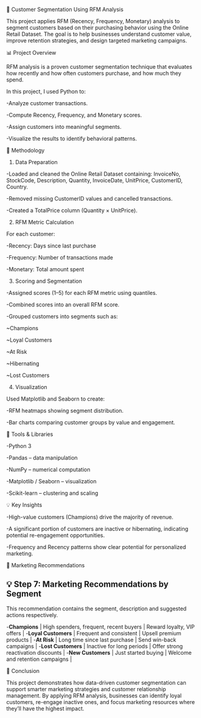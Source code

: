 🧩 Customer Segmentation Using RFM Analysis

This project applies RFM (Recency, Frequency, Monetary) analysis to segment customers based on their purchasing behavior using the Online Retail Dataset.
The goal is to help businesses understand customer value, improve retention strategies, and design targeted marketing campaigns.

📊 Project Overview

RFM analysis is a proven customer segmentation technique that evaluates how recently and how often customers purchase, and how much they spend.

In this project, I used Python to:

-Analyze customer transactions.

-Compute Recency, Frequency, and Monetary scores.

-Assign customers into meaningful segments.

-Visualize the results to identify behavioral patterns.

🧠 Methodology

1. Data Preparation

-Loaded and cleaned the Online Retail Dataset containing:
InvoiceNo, StockCode, Description, Quantity, InvoiceDate, UnitPrice, CustomerID, Country.

-Removed missing CustomerID values and cancelled transactions.

-Created a TotalPrice column (Quantity × UnitPrice).

2. RFM Metric Calculation

For each customer:

-Recency: Days since last purchase

-Frequency: Number of transactions made

-Monetary: Total amount spent

3. Scoring and Segmentation

-Assigned scores (1–5) for each RFM metric using quantiles.

-Combined scores into an overall RFM score.

-Grouped customers into segments such as:

~Champions

~Loyal Customers

~At Risk

~Hibernating

~Lost Customers

4. Visualization

Used Matplotlib and Seaborn to create:

-RFM heatmaps showing segment distribution.

-Bar charts comparing customer groups by value and engagement.

🧰 Tools & Libraries

-Python 3

-Pandas – data manipulation

-NumPy – numerical computation

-Matplotlib / Seaborn – visualization

-Scikit-learn – clustering and scaling

💡 Key Insights

-High-value customers (Champions) drive the majority of revenue.

-A significant portion of customers are inactive or hibernating, indicating potential re-engagement opportunities.

-Frequency and Recency patterns show clear potential for personalized marketing.

🎯 Marketing Recommendations

## 💡 Step 7: Marketing Recommendations by Segment
This recommendation contains the segment, description and suggested actions respectively.

-**Champions** | High spenders, frequent, recent buyers | Reward loyalty, VIP offers |
-**Loyal Customers** | Frequent and consistent | Upsell premium products |
-**At Risk** | Long time since last purchase | Send win-back campaigns |
-**Lost Customers** | Inactive for long periods | Offer strong reactivation discounts |
-**New Customers** | Just started buying | Welcome and retention campaigns |


🏁 Conclusion

This project demonstrates how data-driven customer segmentation can support smarter marketing strategies and customer relationship management.
By applying RFM analysis, businesses can identify loyal customers, re-engage inactive ones, and focus marketing resources where they’ll have the highest impact.
